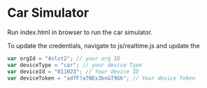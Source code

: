 # Car Simulator

Run index.html in browser to run the car simulator. 

To update the credentials, navigate to js/realtime.js and update the 

```javascript
var orgId = "4nlxt2"; // your org ID
var deviceType = "car"; // your device Type
var deviceId = "011023"; // Your device ID
var deviceToken = "adfF?aTNEx3bn&T9Gk"; // Your device Token
```
